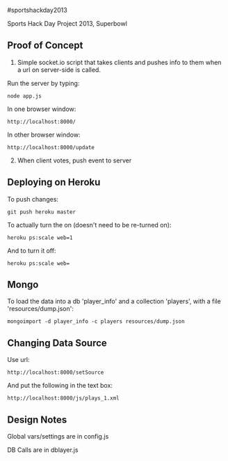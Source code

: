 #sportshackday2013

Sports Hack Day Project 2013, Superbowl

## Proof of Concept

1. Simple socket.io script that takes clients and pushes info to them when a url on server-side is called.

Run the server by typing:

    node app.js

In one browser window:

    http://localhost:8000/
    
In other browser window:

    http://localhost:8000/update

2. When client votes, push event to server

## Deploying on Heroku

To push changes:

    git push heroku master

To actually turn the on (doesn't need to be re-turned on):

    heroku ps:scale web=1
    
And to turn it off:

    heroku ps:scale web=
    
## Mongo

To load the data into a db 'player_info' and a collection 'players', with a file 'resources/dump.json':

    mongoimport -d player_info -c players resources/dump.json    

## Changing Data Source

Use url:

    http://localhost:8000/setSource

And put the following in the text box:

    http://localhost:8000/js/plays_1.xml

## Design Notes

Global vars/settings are in config.js

DB Calls are in dblayer.js